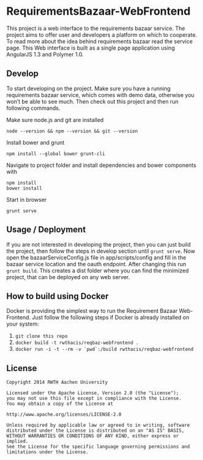 RequirementsBazaar-WebFrontend
==============================

This project is a web interface to the requirements bazaar service. The project aims to offer user and developers a platform on which to cooperate. To read more about the idea behind requirements bazaar read the service page. This Web interface is built as a single page application using AngularJS 1.3 and Polymer 1.0.


Develop
----------
To start developing on the project. Make sure you have a running requirements bazaar service, which comes with demo data, otherwise you won’t be able to see much. Then check out this project and then run following commands.

Make sure node.js and git are installed
```
node --version && npm --version && git --version
```
Install bower and grunt
```
npm install --global bower grunt-cli
```
Navigate to project folder and install dependencies and bower components with
```
npm install
bower install
```

Start in browser
```
grunt serve
```

Usage / Deployment
----------
If you are not interested in developing the project, then you can just build the project, then follow the steps in develop section until ```grunt serve```. Now open the bazaarServiceConfig.js file in app/scripts/config and fill in the bazaar service location and the oauth endpoint. After changing this run ```grunt build```. This creates a dist folder where you can find the minimized project, that can be deployed on any web server.

How to build using Docker
-------------------------
Docker is providing the simplest way to run the Requirement Bazaar Web-Frontend. Just follow the following steps if Docker is already installed on your system:

 1. `git clone this repo` 
 2. `docker build -t rwthacis/reqbaz-webfrontend .` 
 3. ``docker run -i -t --rm -v `pwd`:/build rwthacis/reqbaz-webfrontend``


License
-------

```
Copyright 2014 RWTH Aachen University

Licensed under the Apache License, Version 2.0 (the "License");
you may not use this file except in compliance with the License.
You may obtain a copy of the License at

http://www.apache.org/licenses/LICENSE-2.0

Unless required by applicable law or agreed to in writing, software
distributed under the License is distributed on an "AS IS" BASIS,
WITHOUT WARRANTIES OR CONDITIONS OF ANY KIND, either express or implied.
See the License for the specific language governing permissions and
limitations under the License.
```
